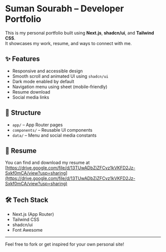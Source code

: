 # Suman Sourabh – Developer Portfolio

This is my personal portfolio built using **Next.js**, **shadcn/ui**, and **Tailwind CSS**.  
It showcases my work, resume, and ways to connect with me.

<!-- ## 🔗 Live Site

[https://your-portfolio-url.com](https://your-portfolio-url.com) -->

## ✨ Features

- Responsive and accessible design
- Smooth scroll and animated UI using `shadcn/ui`
- Dark mode enabled by default
- Navigation menu using sheet (mobile-friendly)
- Resume download
- Social media links

## 📁 Structure

- `app/` – App Router pages
- `components/` – Reusable UI components
- `data/` – Menu and social media constants

## 📄 Resume

You can find and download my resume at  
[https://drive.google.com/file/d/13TUwADbZiZFCvz1kVKFD2Jz-Sxkf0mCA/view?usp=sharing](https://drive.google.com/file/d/13TUwADbZiZFCvz1kVKFD2Jz-Sxkf0mCA/view?usp=sharing)

## 🛠️ Tech Stack

- Next.js (App Router)
- Tailwind CSS
- shadcn/ui
- Font Awesome

---

Feel free to fork or get inspired for your own personal site!
